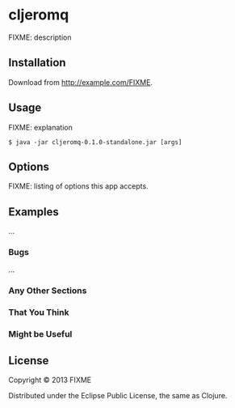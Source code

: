 # cljeromq

FIXME: description

## Installation

Download from http://example.com/FIXME.

## Usage

FIXME: explanation

    $ java -jar cljeromq-0.1.0-standalone.jar [args]

## Options

FIXME: listing of options this app accepts.

## Examples

...

### Bugs

...

### Any Other Sections
### That You Think
### Might be Useful

## License

Copyright © 2013 FIXME

Distributed under the Eclipse Public License, the same as Clojure.
